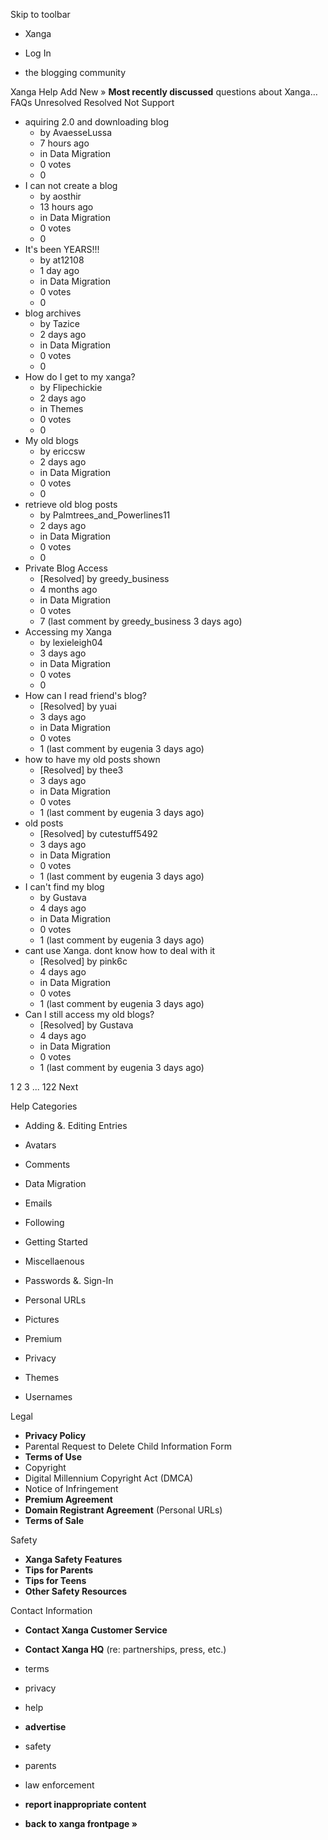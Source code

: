 Skip to toolbar

*   Xanga

*   Log In

*   the blogging community

Xanga Help Add New » **Most recently discussed** questions about Xanga… FAQs Unresolved Resolved Not Support

*   aquiring 2.0 and downloading blog
    *   by AvaesseLussa
    *   7 hours ago
    *   in Data Migration
    *   0 votes
    *   0
*   I can not create a blog
    *   by aosthir
    *   13 hours ago
    *   in Data Migration
    *   0 votes
    *   0
*   It's been YEARS!!!
    *   by at12108
    *   1 day ago
    *   in Data Migration
    *   0 votes
    *   0
*   blog archives
    *   by Tazice
    *   2 days ago
    *   in Data Migration
    *   0 votes
    *   0
*   How do I get to my xanga?
    *   by Flipechickie
    *   2 days ago
    *   in Themes
    *   0 votes
    *   0
*   My old blogs
    *   by ericcsw
    *   2 days ago
    *   in Data Migration
    *   0 votes
    *   0
*   retrieve old blog posts
    *   by Palmtrees\_and\_Powerlines11
    *   2 days ago
    *   in Data Migration
    *   0 votes
    *   0
*   Private Blog Access
    *   \[Resolved\] by greedy\_business
    *   4 months ago
    *   in Data Migration
    *   0 votes
    *   7 (last comment by greedy\_business 3 days ago)
*   Accessing my Xanga
    *   by lexieleigh04
    *   3 days ago
    *   in Data Migration
    *   0 votes
    *   0
*   How can I read friend's blog?
    *   \[Resolved\] by yuai
    *   3 days ago
    *   in Data Migration
    *   0 votes
    *   1 (last comment by eugenia 3 days ago)
*   how to have my old posts shown
    *   \[Resolved\] by thee3
    *   3 days ago
    *   in Data Migration
    *   0 votes
    *   1 (last comment by eugenia 3 days ago)
*   old posts
    *   \[Resolved\] by cutestuff5492
    *   3 days ago
    *   in Data Migration
    *   0 votes
    *   1 (last comment by eugenia 3 days ago)
*   I can't find my blog
    *   by Gustava
    *   4 days ago
    *   in Data Migration
    *   0 votes
    *   1 (last comment by eugenia 3 days ago)
*   cant use Xanga. dont know how to deal with it
    *   \[Resolved\] by pink6c
    *   4 days ago
    *   in Data Migration
    *   0 votes
    *   1 (last comment by eugenia 3 days ago)
*   Can I still access my old blogs?
    *   \[Resolved\] by Gustava
    *   4 days ago
    *   in Data Migration
    *   0 votes
    *   1 (last comment by eugenia 3 days ago)

1 2 3 ... 122 Next

Help Categories

*   Adding &. Editing Entries
*   Avatars
*   Comments
*   Data Migration
*   Emails
*   Following
*   Getting Started
*   Miscellaenous

*   Passwords &. Sign-In
*   Personal URLs
*   Pictures
*   Premium
*   Privacy
*   Themes
*   Usernames

Legal

*   **Privacy Policy**
*   Parental Request to Delete Child Information Form
*   **Terms of Use**
*   Copyright
*   Digital Millennium Copyright Act (DMCA)
*   Notice of Infringement
*   **Premium Agreement**
*   **Domain Registrant Agreement** (Personal URLs)
*   **Terms of Sale**

Safety

*   **Xanga Safety Features**
*   **Tips for Parents**
*   **Tips for Teens**
*   **Other Safety Resources**

Contact Information

*   **Contact Xanga Customer Service**
*   **Contact Xanga HQ** (re: partnerships, press, etc.)

*   terms
*   privacy
*   help
*   **advertise**

*   safety
*   parents
*   law enforcement
*   **report inappropriate content**

*   **back to xanga frontpage »**